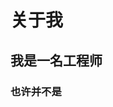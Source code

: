<!--
 * @Description: In User Settings Edit
 * @Author: LXW🥳
 * @Date: 2021-05-11 17:24:20
 * @LastEditors: LXW👻
 * @LastEditTime: 2021-05-11 17:25:11
-->
# 关于我

## 我是一名工程师

### 也许并不是